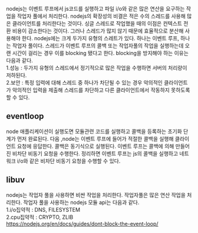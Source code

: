nodejs는 이벤트 루프에서 js코드를 실행하고 파일 i/o와 같은 많은 연산을 요구하는 작업을 작업자 풀에서 처리한다.
nodejs의 확장성의 비결은 적은 수의 스레드를 사용해 많은 클라이언트를 처리한다는 것이다.
싱글 스레드로 작업했을 때의 이점은 컨텍스트 전환 비용이 감소한다는 것이다.
그러나 스레드가 많지 않기 때문에 효율적으로 분산해 사용해야 한다.
nodejs에는 크게 두가지 유형의 스레트가 있다. 하나는 이벤트 루프, 하나는 작업자 풀이다.
스레드가 이벤트 루프의 콜백 또는 작업자풀의 작업을 실행하는데 오랜 시간이 걸리는 경우 이를 blocking 됐다고 한다.
blocking을 방지해야 하는 이유는 다음과 같다.<br>
1.성능 : 두가지 유형의 스레드에서 정기적으로 많은 작업을 수행하면 서버의 처리량이 저하된다.<br>
2.보안 : 특정 입력에 대해 스레드 중 하나가 차단될 수 있는 경우 악의적인 클라이언트가 악의적인 입력을 제출해 스레드를 차단하고 다른 클라이언트에서 작동하지 못하도록 할 수 있다.<br>

## eventloop
node 애플리케이션이 실행도면 모듈관련 코드를 실행하고 콜백을 등록하는 초기화 단계가 먼저 완료된다.
다음 ,node는 이벤트 루프에 들어가 적절한 콜백을 실행해 클라이언트 요청에 응답한다. 콜백은 동기식으로 실행된다.
이벤트 루프는 콜백에 의해 만들어진 비차단 비동기 요청을 수행한다. 
정리하면 이벤트 루프는 js의 콜백을 실행하고 네트워크 i/o와 같은 비차단 비동기 요청을 수행할 수 있다.

## libuv
nodejs는 작업자 풀을 사용하면 비싼 작업을 처리한다. 작업자풀은 많은 연산 작업을 처리한다. 
작업자 풀을 사용하는 nodejs 모듈 api는 다음과 같다.<br>
1.i/o집약적 : DNS, FILESYSTEM<br>
2.cpu집약적 : CRYPTO, ZLIB
 <br>
 https://nodejs.org/en/docs/guides/dont-block-the-event-loop/